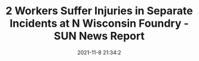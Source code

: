 ---
"title": "2 Workers Suffer Injuries in Separate Incidents at N Wisconsin Foundry - SUN News Report"
"date": "2021-11-8 21:34:2"
"feed_name": "GOOGLENEWSCONSTRUCTION"
"feed_website": "https://news.google.com/search?q=construction%2Bincident&hl=en-US&gl=US&ceid=US:en"
"feed_rss": "https://news.google.com/rss/search?q=construction%2Bincident&hl=en-US&gl=US&ceid=US:en"
"link": "https://sunnewsreport.com/2-workers-suffer-injuries-in-separate-incidents-at-n-wisconsin-foundry/"
"source": "{'href': 'https://sunnewsreport.com', 'title': 'SUN News Report'}"
"file": "_posts/2021-1-1-b0c6e6e6a015affbe1b6279678ee3b18f96004fd.md"
"accident": "1"
"drilling": "0"
"dead": "0"
"injured": "2"
"arrested": "0"
"place": "wisconsin"
"where": "unknown site"
"causes": "unknown"
"place_uri": "http://en.wikipedia.org/wiki/Wisconsin"
---